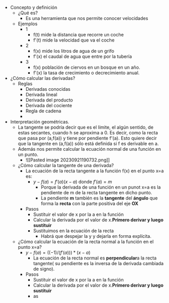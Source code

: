 - Concepto y definición
	- ¿Qué es?
		- Es una herramienta que nos permite conocer velocidades
	- Ejemplos
		- 1
			- f(t) mide la distancia que recorre un coche
			- f'(t) mide la velocidad que va el coche
		- 2
			- f(x) mide los litros de agua de un grifo
			- f'(x) el caudal de agua que entre por la tubería
		- 3
			- f(x) población de ciervos en un bosque en un año.
			- f'(x) la tasa de crecimiento o decrecimiento anual.
- ¿Cómo calcular las derivadas?
	- Reglas
		- Derivadas conocidas
		- Derivada lineal
		- Derivada del producto
		- Derivada del cociente 
		- Regla de cadena
		- 
- Interpretación geométricas.
	- La tangente se podría decir que es el límite, el algún sentido, de estas secantes, cuando h se aproxima a 0. Es decir, como la recta que pasa por (a,f(a)) y tiene por pendiente f'(a). Esto quiere decir que la tangente en (a,f(a)) sólo  está definida si f es derivable en a.
	- Además nos permite calcular la ecuación normal de una función en un punto.
		- ![[Pasted image 20230921190732.png]]
	- ¿Cómo calcular la tangente de una derivada?
		- La ecuación de la recta tangente a la función f(x) en el punto x=a es:
			- $y-f(a)=f'(a)(x-a)$ donde $f'(a)=m$ 
				- Porque la derivada de una función en un punot x=a es la pendiente de m de la recta tangente en dicho punto.
				- La pendiente **m** también es la **tangente** del **ángulo** que forma la **recta** con la parte positiva del eje **OX**
		- Pasos
			-  Sustituir el valor de x por la a en la función
			- Calcular la derivada por el valor de x.**Primero derivar y luego sustituir**
			- Sustituimos en la ecuación de la recta
				- Habrá que despejar la y y dejarla en  forma explícita.
	- ¿Cómo calcular la ecuación de la recta normal a la función en el punto x=a?
		- $y-f(a)=((-1)/(f'(a)))*(x-a)$
			- La ecuación de la recta normal es **perpendicular**a la recta tangente( su pendiente es la inversa de la derivada cambiada de signo).
		- Pasos
			- Sustituir el valor de x por la a en la función
			- Calcular la derivada por el valor de x.**Primero derivar y luego sustituir**
			- as
